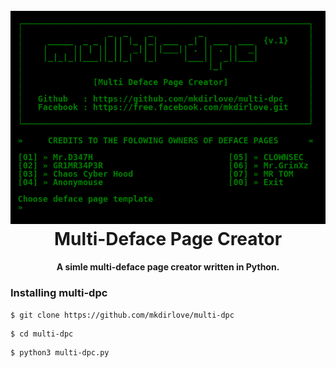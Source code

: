 <h1 align="center">
  <br>
  <a href="https://github.com/mkdirlove/multi-dpc"><img src="https://raw.githubusercontent.com/mkdirlove/multi-dpc/main/multi-dpc.png" alt="multi-dpc"></a>
  <br>
  Multi-Deface Page Creator
  <br>
</h1>
<h4 align="center">A simle multi-deface page creator written in Python.</h4>

### Installing multi-dpc

```
$ git clone https://github.com/mkdirlove/multi-dpc
```
```
$ cd multi-dpc
```
```
$ python3 multi-dpc.py
```
